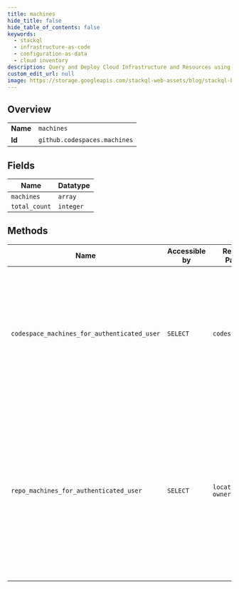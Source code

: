 ```yaml
---
title: machines
hide_title: false
hide_table_of_contents: false
keywords:
  - stackql
  - infrastructure-as-code
  - configuration-as-data
  - cloud inventory
description: Query and Deploy Cloud Infrastructure and Resources using SQL
custom_edit_url: null
image: https://storage.googleapis.com/stackql-web-assets/blog/stackql-blog-post-featured-image.png
---
```

  
    

## Overview
<table><tbody>
<tr><td><b>Name</b></td><td><code>machines</code></td></tr>
<tr><td><b>Id</b></td><td><code>github.codespaces.machines</code></td></tr>
</tbody></table>

## Fields
| Name | Datatype |
| ---- | -------- |
| `machines` | `array` |
| `total_count` | `integer` |
## Methods
| Name | Accessible by | Required Params | Description |
| ---- | ------------- | --------------- | ----------- |
| `codespace_machines_for_authenticated_user` | `SELECT` | `codespace_name` | List the machine types a codespace can transition to use.<br /><br />You must authenticate using an access token with the `codespace` scope to use this endpoint. |
| `repo_machines_for_authenticated_user` | `SELECT` | `location, owner, repo` | List the machine types available for a given repository based on its configuration.<br /><br />Location is required.<br /><br />You must authenticate using an access token with the `codespace` scope to use this endpoint. |
